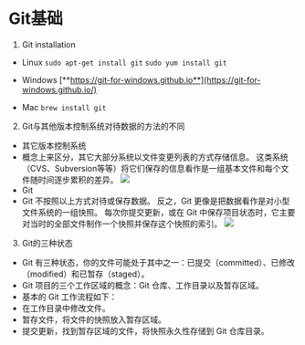 #
# Git基础

1. Git installation

* Linux `sudo apt-get install git` `sudo yum install git`

* Windows [**https://git-for-windows.github.io**](https://git-for-windows.github.io/)

* Mac `brew install git`

2. Git与其他版本控制系统对待数据的方法的不同

* 其它版本控制系统
* 概念上来区分，其它大部分系统以文件变更列表的方式存储信息。 这类系统（CVS、Subversion等等）将它们保存的信息看作是一组基本文件和每个文件随时间逐步累积的差异。
![](/assets/比较差异.png)
* Git
* Git 不按照以上方式对待或保存数据。 反之，Git 更像是把数据看作是对小型文件系统的一组快照。 每次你提交更新，或在 Git 中保存项目状态时，它主要对当时的全部文件制作一个快照并保存这个快照的索引。 
![](/assets/记录快照.png)

3. Git的三种状态

* Git 有三种状态，你的文件可能处于其中之一：已提交（committed）、已修改（modified）和已暂存（staged）。
* Git 项目的三个工作区域的概念：Git 仓库、工作目录以及暂存区域。
* 基本的 Git 工作流程如下：
* 在工作目录中修改文件。
* 暂存文件，将文件的快照放入暂存区域。
* 提交更新，找到暂存区域的文件，将快照永久性存储到 Git 仓库目录。


